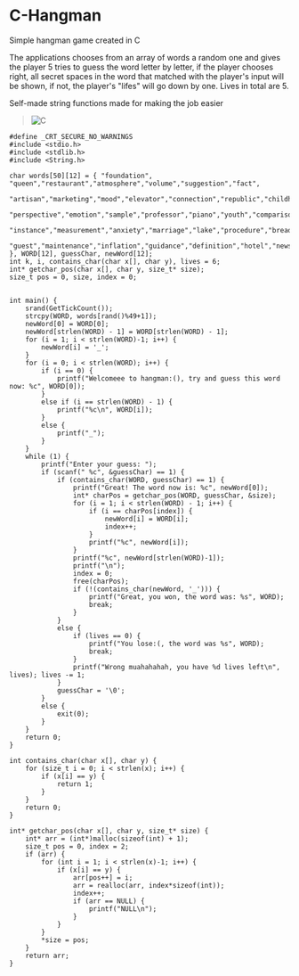 # C-Hangman
Simple hangman game created in C

The applications chooses from an array of words a random one and gives the player 5 tries to guess the word letter by letter, if the player chooses right, all secret spaces in the word that matched with the player's input will be shown, if not, the player's "lifes" will go down by one. Lives in total are 5.

Self-made string functions made for making the job easier

>![C](https://img.shields.io/badge/c-%2300599C.svg?style=for-the-badge&logo=c&logoColor=white)
```
#define _CRT_SECURE_NO_WARNINGS
#include <stdio.h>
#include <stdlib.h>
#include <String.h>

char words[50][12] = { "foundation", "queen","restaurant","atmosphere","volume","suggestion","fact",
	"artisan","marketing","mood","elevator","connection","republic","childhood","outcome","application","soup",
	"perspective","emotion","sample","professor","piano","youth","comparison","college","pie","orange","person",
	"instance","measurement","anxiety","marriage","lake","procedure","bread","nature","relation","uncle","moment",
	"guest","maintenance","inflation","guidance","definition","hotel","news","way","error","mom","loss" }, WORD[12], guessChar, newWord[12];
int k, i, contains_char(char x[], char y), lives = 6;
int* getchar_pos(char x[], char y, size_t* size);
size_t pos = 0, size, index = 0;


int main() {
	srand(GetTickCount());
	strcpy(WORD, words[rand()%49+1]);
	newWord[0] = WORD[0];
	newWord[strlen(WORD) - 1] = WORD[strlen(WORD) - 1];
	for (i = 1; i < strlen(WORD)-1; i++) {
		newWord[i] = '_';
	}
	for (i = 0; i < strlen(WORD); i++) {
		if (i == 0) {
			printf("Welcomeee to hangman:(), try and guess this word now: %c", WORD[0]);
		}
		else if (i == strlen(WORD) - 1) {
			printf("%c\n", WORD[i]);
		}
		else {
			printf("_");
		}
	}
	while (1) {
		printf("Enter your guess: ");
		if (scanf(" %c", &guessChar) == 1) {
			if (contains_char(WORD, guessChar) == 1) {
				printf("Great! The word now is: %c", newWord[0]);
				int* charPos = getchar_pos(WORD, guessChar, &size);
				for (i = 1; i < strlen(WORD) - 1; i++) {
					if (i == charPos[index]) {
						newWord[i] = WORD[i];
						index++;
					}
					printf("%c", newWord[i]);
				}
				printf("%c", newWord[strlen(WORD)-1]);
				printf("\n");
				index = 0;
				free(charPos);
				if (!(contains_char(newWord, '_'))) {
					printf("Great, you won, the word was: %s", WORD);
					break;
				}
			}
			else {
				if (lives == 0) {
					printf("You lose:(, the word was %s", WORD);
					break;
				}
				printf("Wrong muahahahah, you have %d lives left\n", lives); lives -= 1;
			}
			guessChar = '\0';
		}
		else {
			exit(0);
		}
	}
	return 0;
}

int contains_char(char x[], char y) {
	for (size_t i = 0; i < strlen(x); i++) {
		if (x[i] == y) {
			return 1;
		}
	}
	return 0;
}

int* getchar_pos(char x[], char y, size_t* size) {
	int* arr = (int*)malloc(sizeof(int) + 1);
	size_t pos = 0, index = 2;
	if (arr) {
		for (int i = 1; i < strlen(x)-1; i++) {
			if (x[i] == y) {
				arr[pos++] = i;
				arr = realloc(arr, index*sizeof(int));
				index++;
				if (arr == NULL) {
					printf("NULL\n");
				}
			}
		}
		*size = pos;
	}
	return arr;
}
```
